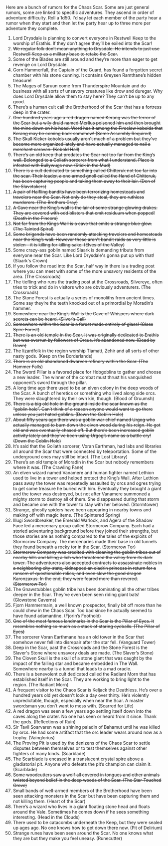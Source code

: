 Here are a bunch of rumors for the Chaos Scar. Some are just general rumors, some are linked to specific adventures. They ascend in order of adventure difficulty. Roll a 1d50. I'd say let each member of the party hear a rumor when they start and then let the party hear up to three more per adventure they complete.

1.  Lord Drysdale is planning to convert everyone in Restwell Keep to the worship of Erathis. If they don’t agree they’ll be exiled into the Scar!
2.  ~~We regular folk don’t mean anything to Drysdale. He intends to just use Restwell Keep as a military base to retake the Scar.~~
3.  Some of the Blades are still around and they’re more than eager to get revenge on Lord Drysdale.
4.  Gorn Hammerfall, the Captain of the Guard, has found a forgotten secret chamber with his stone cunning. It contains Greysen Ramthane’s hidden treasure!
5.  The Mages of Saruun come from Thunderspire Mountain and do business with all sorts of unsavory creatures like drow and duregar. Why does Lord Drysdale allow them to stay here? They can’t be up to any good.
6.  There’s a human cult call the Brotherhood of the Scar that has a fortress deep in the crater.
7.  ~~One hundred years ago a red dragon named Kerang was the terror of the Scar but a wily druid named Merlius poisoned him and then brought the mine down on his head. Word has it among the Fireclaw kobolds that Kerang may be coming back somehow! (Some Assembly Required)~~
8.  ~~The Skull Kicker kobolds usually aren't much of a problem but they've become more organized lately and have actually managed to nail a merchant caravan. (Kobold Hall)~~
9.  ~~There’s an old keep that predates the Scar not too far from the King’s wall. Belonged to a Goliath sorcerer from what I understand. Place is infested with Bullywugs now. (Stick in the Mud)~~
10.  ~~There is a cult dedicated to something called Chitteruk not too far into the scar. Their leader, a one armed gnoll called the Hand of Chitteruk, has been capturing people and taking them away to their lair. (Den of the Slavetakers)~~
11.  ~~A pair of Halfling bandits have been terrorizing homesteads and travelers near the Scar. Not only do they steal, they are ruthless murderers. (The Brothers Gray)~~
12.  ~~A Cave near the King’s wall is the lair of some strange glowing drakes. They are covered with odd blisters that emit residuum when popped! (Death in the Pincers)~~
13.  ~~Not far from the Kings Wall is a cave that emits a strange blue glow. (The Tainted Spiral)~~
14.  ~~Some brigands have been randomly attacking travelers and homesteads near the King’s wall. However these aren't bandit raids as very little is stolen – it is killing for killing sake. (Elves of the Valley)~~
15.  Some crazy-ass goblin named Slaark is demanding tribute from everyone near the Scar. Like Lord Drysdale's gonna put up with that! (Slaark's Crown)
16.  If you follow the road into the Scar, half way in there is a trading post where you can meet with some of the more unsavory residents of the area. (The Crossroads)
17.  The tiefling who runs the trading post at the Crossroads, Silvereye, often tries to trick and do in visitors who are obviously adventurers. (The Crossroads)
18.  The Stone Forest is actually a series of monoliths from ancient times. Some say they’re the teeth knocked out of a primordial by Moradin’s hammer.
19.  ~~Somewhere near the King’s Wall is the Cave of Whispers where dark secrets can be heard. (Sliver’s Call)~~
20.  ~~Somewhere within the Scar is a forest made entirely of glass! (Glass Spire Forest)~~
21.  ~~There is an old temple in the Scar. It was originally dedicated to Erathis but was overrun by followers of Orcus. It’s abandoned now. (Dead by Dawn)~~
22.  The lizardfolk in the region worship Tiamatt, Zehir and all sorts of other nasty gods. (Keep on the Borderlands)
23.  ~~There is an old abandoned dwarven refinery within the Scar. (The Hammer Falls)~~
24.  The Sword Pillar is a favored place for Hobgoblins to gather and choose a new leader. The winner of the combat must thrust his vanquished opponent’s sword through the pillar.
25.  A long time ago there used to be an elven colony in the deep woods of the Scar. A bunch of heretics or something who lived along side orcs. They were slaughtered by their own kin, though. (Blood of Gruumsh)
26.  ~~There is a big old hole in the ground inside the scar known as the “goblin hole”. Can’t think of a reason anyone would want to go there unless you just hated goblins. (Down the Goblin Hole)~~
27.  ~~About fifty years ago there was a goblin war chief named Urgog who actually managed to burn down the elven wood during his reign. He got old and was eventually chased off. But there’s been increased goblin activity lately and they've been using Urgog’s name as a battle cry! (Down the Goblin Hole)~~
28.  It’s said that the Goliath sorcerer, Voran Earthman, had labs and libraries all around the Scar that were connected by teleportation. Some of the underground ones may still be intact. (The Lost Library)
29.  There’s an old temple of Moradin in the Scar but nobody remembers where it was. (The Crawling Fane)
30.  An elven wizard named Vanamere and human fighter named Lethion used to live in a tower and helped protect the King’s Wall. After Lethion pass away the tower was repeatedly assaulted by orcs and ogres trying to get some treasure he buried with him. Eventually they brought a giant and the tower was destroyed, but not after Vanamere summoned a mighty storm to destroy all of them. She disappeared during that storm and became one with the tower to stay with her beloved. (Stormtower)
31.  Strange, ghostly spiders have been appearing in nearby towns and making off with magic items. (The Spintered Spring)
32.  Illugi Swordbreaker, the Emerald Warlock, and Agera of the Shadow Face led a mercenary group called Stormcrow Company. Each had a storied adventuring background before they joined their strengths, but those stories are as nothing compared to the tales of the exploits of Stormcrow Company. The mercenaries made their base in old tunnels they found beneath a rocky tor in the Scar. (Stormcrow Tor)
33.  ~~Stormcrow Company was credited with cleaning the goblin tribes out of nearby hills and killing a lich who threatened the valley from its dark tower. The adventurers also accepted contracts to assassinate nobles in a neighboring city-state, kidnapped an eladrin princess in return for a ransom of questionable relics, and even slew the good dragon Karonzaxus. In the end, they were feared more than revered. (Stormcrow Tor)~~
34.  The Gnawstubbles goblin tribe has been dominating all the other tribes deeper in the Scar. They've even been seen riding giant bats! (Glowstone Caverns)
35.  Fjorn Hammermain, a well known prospector, finally bit off more than he could chew in the Chaos Scar. Too bad since he actually seemed to have found adamantine. (Fjorin’s Foothold)
36.  ~~One of the most famous landmarks in the Scar is the Pillar of Eyes. It resembles nothing so much as a stack of staring eyeballs. (The Pillar of Eyes)~~
37.  The sorcerer Voran Earthmane has an old tower in the Scar that somehow never fell into disrepair after the star fell. (Vanguard Tower)
38.  Deep in the Scar, past the Crossroads and the Stone Forest is the Slaver's Stone where unsavory deals are made. (The Slaver’s Stone)
39.  The Cloven Skull is the skull of a stone giant that was caught by the impact of the falling star and became embedded in The Wall. Somewhere nearby is a tunnel that leads to a mad oracle.
40.  There is a benevolent cult dedicated called the Radiant Morn that has established itself in the Scar. They are working to bring light to the region. (The Radiant Morn)
41.  A frequent visitor to the Chaos Scar is Keljack the Deathless. He’s over a hundred years old yet doesn't look a day over thirty. He’s violently unpredictable, though, especially when near the Scar. A master swordsman you don’t want to mess with. (Scarred for Life)
42.  A red dragon was seen a few years ago settling itself down into the caves along the crater. No one has seen or heard from it since. Thank the gods. (Reflections of Ruin)
43.  Sir Tavil Soarvaren was a shining paladin of Bahamut until he was killed by orcs. He had some artifact that the orc leader wears around now as a trophy. (Vainglorius)
44.  The Proving Pit is used by the denizens of the Chaos Scar to settle disputes between themselves or to test themselves against other fighters of many kinds. (Scarblade)
45.  The Scarblade is encased in a translucent crystal spire above a gladiatorial pit. Anyone who defeats the pit’s champion can claim it. (Scarblade)
46.  ~~Some woodcutters saw a wolf all covered in tongues and other animals twisted beyond belief in the deep woods of the Scar. (The Star-Touched Grove)~~
47.  Small bands of well-armed members of the Brotherhood have been seen attacking monsters in the Scar but have been capturing them and not killing them. (Heart of the Scar)
48.  There’s a wizard who lives in a giant floating stone head and floats around the Vale. Sometimes he comes down if he sees something interesting. (Head in the Clouds)
49.  There used to be catacombs underneath the Keep, but they were sealed up ages ago. No one knows how to get down there now. (Pit of Delirium)
50.  Strange runes have been seen around the Scar. No one knows what they are but they make you feel uneasy. (Runecutter)